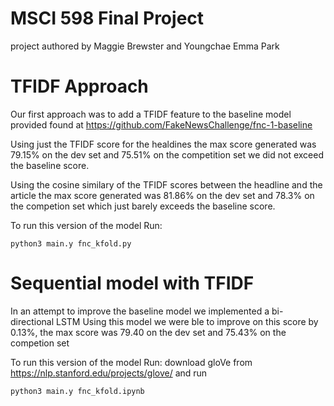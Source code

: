 # MSCI 598 Final Project 
 project authored by Maggie Brewster and Youngchae Emma Park 
# TFIDF Approach

Our first approach was to add a TFIDF feature to the baseline model provided found at https://github.com/FakeNewsChallenge/fnc-1-baseline

Using just the TFIDF score for the healdines the max score generated was 79.15% on the dev set and 
75.51% on the competition set we did not exceed the baseline score. 

Using the cosine similary of the TFIDF scores between the headline and the article the max score generated was 
81.86% on the dev set and 78.3% on the competion set which just barely exceeds the baseline score. 


To run this version of the model Run: 


```
python3 main.y fnc_kfold.py
```


# Sequential model with TFIDF 

In an attempt to improve the baseline model we implemented a bi-directional LSTM 
Using this model we  were ble to improve on this score by 0.13%, the max score was 79.40 on the dev set and 
75.43% on the competion set 


To run this version of the model Run: 
download gloVe from https://nlp.stanford.edu/projects/glove/ and run

```
python3 main.y fnc_kfold.ipynb
```

